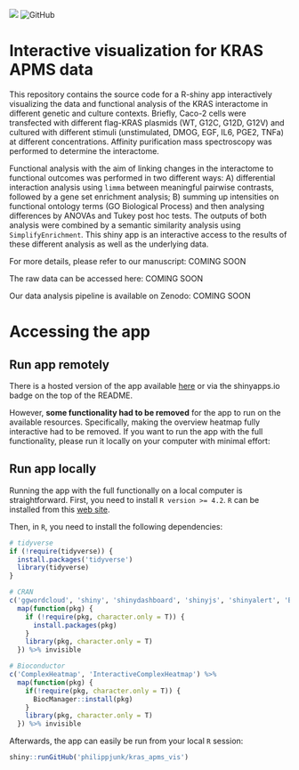 [![](https://img.shields.io/badge/Shiny-shinyapps.io-blue?style=flat&labelColor=white&logo=RStudio&logoColor=blue)](https://pjunk.shinyapps.io/kras_apms_vis/)
![GitHub](https://img.shields.io/github/license/philippjunk/kras_apms_vis)

# Interactive visualization for KRAS APMS data

This repository contains the source code for a R-shiny app interactively visualizing the data and functional analysis of the KRAS interactome in different genetic and culture contexts. Briefly, Caco-2 cells were transfected with different flag-KRAS plasmids (WT, G12C, G12D, G12V) and cultured with different stimuli (unstimulated, DMOG, EGF, IL6, PGE2, TNFa) at different concentrations. Affinity purification mass spectroscopy was performed to determine the interactome. 

Functional analysis with the aim of linking changes in the interactome to functional outcomes was performed in two different ways: A) differential interaction analysis using `limma` between meaningful pairwise contrasts, followed by a gene set enrichment analysis; B) summing up intensities on functional ontology terms (GO Biological Process) and then analysing differences by ANOVAs and Tukey post hoc tests. The outputs of both analysis were combined by a semantic similarity analysis using `SimplifyEnrichment`. This shiny app is an interactive access to the results of these different analysis as well as the underlying data.

For more details, please refer to our manuscript: COMING SOON

The raw data can be accessed here: COMING SOON

Our data analysis pipeline is available on Zenodo: COMING SOON

# Accessing the app

## Run app remotely

There is a hosted version of the app available [here](https://pjunk.shinyapps.io/kras_apms_vis/) or via the shinyapps.io badge on the top of the README. 

However, **some functionality had to be removed** for the app to run on the available resources. Specifically, making the overview heatmap fully interactive had to be removed. If you want to run the app with the full functionality, please run it locally on your computer with minimal effort:

## Run app locally

Running the app with the full functionally on a local computer is straightforward. First, you need to install `R version >= 4.2`. `R` can be installed from this [web site](https://www.r-project.org/).

Then, in `R`, you need to install the following dependencies:

```R
# tidyverse
if (!require(tidyverse)) {
  install.packages('tidyverse')
  library(tidyverse)
}

# CRAN
c('ggwordcloud', 'shiny', 'shinydashboard', 'shinyjs', 'shinyalert', 'BiocManager') %>%
  map(function(pkg) {
    if (!require(pkg, character.only = T)) {
      install.packages(pkg)
    }
    library(pkg, character.only = T)
  }) %>% invisible

# Bioconductor
c('ComplexHeatmap', 'InteractiveComplexHeatmap') %>%
  map(function(pkg) {
    if(!require(pkg, character.only = T)) {
      BiocManager::install(pkg)
    }
    library(pkg, character.only = T)
  }) %>% invisible

```

Afterwards, the app can easily be run from your local `R` session:

```R
shiny::runGitHub('philippjunk/kras_apms_vis')
```
